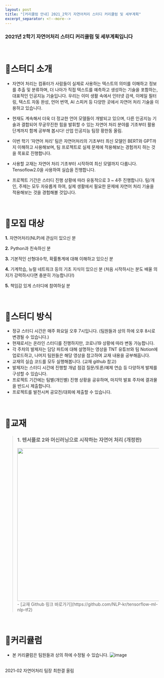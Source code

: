 ```yaml
---
layout: post
title: "[커리큘럼 안내] 2021_2학기 자연어처리 스터디 커리큘럼 및 세부계획"
excerpt_separator: <!--more-->
---
```


### **2021년 2학기 자연어처리 스터디 커리큘럼 및 세부계획입니다**
<!--more-->

<br>
 

# 🔔스터디 소개 

- 자연어 처리는 컴퓨터가 사람들이 실제로 사용하는 텍스트의 의미를 이해하고 정보를 추출 및 분류하며, 더 나아가 직접 텍스트를 예측하고 생성하는 기술을 포함하는, 대표적인 인공지능 기술입니다. 우리는 이미 생활 속에서 인터넷 검색, 이메일 필터링, 텍스트 자동 완성, 언어 번역, AI 스피커 등 다양한 곳에서 자연어 처리 기술을 이용하고 있습니다. 

- 	현재도 계속해서 더욱 더 정교한 언어 모델들이 개발되고 있으며, 다른 인공지능 기술과 결합되어 무궁무진한 힘을 발휘할 수 있는 자연어 처리 분야를 기초부터 활용 단계까지 함께 공부해 봅시다!
산업 인공지능 팀장 황한동 올림.

- 이번 학기 ‘자연어 처리’ 팀은 자연어처리의 기초부터 최신 모델인 BERT와 GPT까지 이해하고 사용해보며, 팀 프로젝트로 실제 문제에 적용해보는 경험까지 하는 것을 목표로 진행합니다.
 
- 사용할 교재는 자연어 처리 기초부터 시작하여 최신 모델까지 다룹니다. Tensoflow2.0을 사용하여 실습을 진행합니다.

- 프로젝트 기간은 스터디 진행 상황에 따라 유동적으로 3 ~ 4주 진행합니다. 팀/개인, 주제는 모두 자유롭게 하여, 실제 생활에서 필요한 문제에 자연어 처리 기술을 적용해보는 것을 경험해볼 것입니다.

<br>

# 🔔모집 대상

**1.** 자연어처리(NLP)에 관심이 있으신 분

**2.** Python과 친숙하신 분

**3.** 기본적인 선형대수학, 확률통계에 대해 이해하고 있으신 분

**4.** 기계학습, 뉴럴 네트워크 등의 기초 지식이 있으신 분 (처음 시작하시는 분도 배울 의지가 강력하시다면 충분히 가능합니다!)

**5.** 책임감 있게 스터디에 참여하실 분 

<br>

# 🔔스터디 방식
 
- 정규 스터디 시간은 매주 화요일 오후 7시입니다. (팀원들과 상의 하에 오후 8시로 변경될 수 있습니다.)
- 현재로서는 온라인 스터디를 진행하지만, 코로나19 상황에 따라 변동 가능합니다.
- 각 주차의 발제자는 담당 파트에 대해 설명하는 영상을 TNT 유튜브와 팀 Notion에 업로드하고, 나머지 팀원들은 해당 영상을 참고하여 교재 내용을 공부해옵니다.
- 교재의 실습 코드를 모두 실행해봅니다. (교재 github 참고)
- 발제자는 스터디 시간에 진행할 개념 점검 질문/토론/예제 연습 등 다양하게 발제를 구성할 수 있습니다.
- 프로젝트 기간에는 팀별(개인별) 진행 상황을 공유하며, 마지막 발표 주차에 결과물을 반드시 제출합니다.
- 프로젝트를 발전시켜 공모전/대회에 제출할 수 있습니다.

<br>

# 🔔교재

> ### 1. 텐서플로 2와 머신러닝으로 시작하는 자연어 처리 (개정판)
> <img width = "500" align="center" src = "https://user-images.githubusercontent.com/74092405/129452664-7fdca68b-14e2-4e69-a10b-2b179b035425.png"/>
> - [교재 Github 링크 바로가기](https://github.com/NLP-kr/tensorflow-ml-nlp-tf2)

<br>

# 🔔커리큘럼
- 본 커리큘럼은 팀원들과 상의 하에 수정될 수 있습니다.
![image](https://user-images.githubusercontent.com/74092405/129452716-38fa8e0a-79cf-4f6e-b319-628784961d04.png)

<br>

<footer>
    2021-02 자연어처리 팀장 최한결 올림
</footer>

<br>

